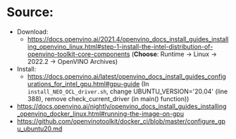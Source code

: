 # Source:
- Download:
  - https://docs.openvino.ai/2021.4/openvino_docs_install_guides_installing_openvino_linux.html#step-1-install-the-intel-distribution-of-openvino-toolkit-core-components (**Choose**: Runtime -> Linux -> 2022.2 -> OpenVINO Archives)
- Install:
  - https://docs.openvino.ai/latest/openvino_docs_install_guides_configurations_for_intel_gpu.html#gpu-guide (In `install_NEO_OCL_driver.sh`, change UBUNTU_VERSION='20.04' (line 388), remove check_current_driver (in main() function))
- https://docs.openvino.ai/nightly/openvino_docs_install_guides_installing_openvino_docker_linux.html#running-the-image-on-gpu
- https://github.com/openvinotoolkit/docker_ci/blob/master/configure_gpu_ubuntu20.md

